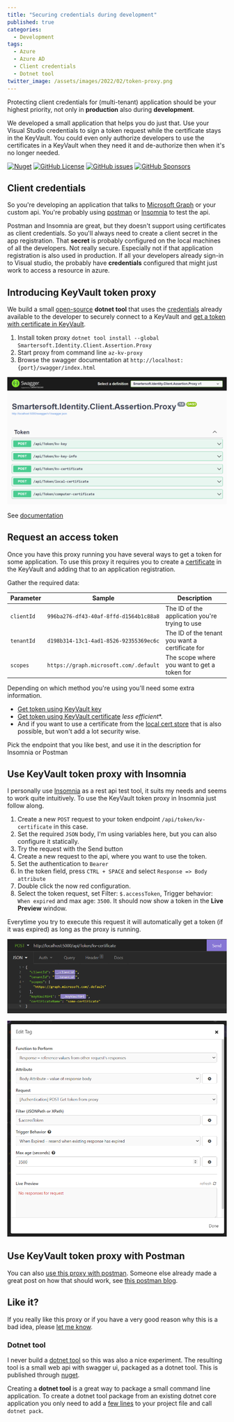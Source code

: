 ```yaml
---
title: "Securing credentials during development"
published: true
categories:
  - Development
tags:
  - Azure
  - Azure AD
  - Client credentials
  - Dotnet tool
twitter_image: /assets/images/2022/02/token-proxy.png
---
```


Protecting client credentials for (multi-tenant) application should be your highest priority, not only in **production** also during **development**.

We developed a small application that helps you do just that.
Use your Visual Studio credentials to sign a token request while the certificate stays in the KeyVault.
You could even only authorize developers to use the certificates in a KeyVault when they need it and de-authorize then when it's no longer needed.

<!--more-->

[![Nuget](https://img.shields.io/nuget/v/Smartersoft.Identity.Client.Assertion.Proxy?logoColor=00a880&style=for-the-badge)](https://www.nuget.org/packages/Smartersoft.Identity.Client.Assertion.Proxy/)
[![GitHub License](https://img.shields.io/github/license/Smartersoft/identity-client-assertion?style=for-the-badge)](https://github.com/Smartersoft/identity-client-assertion/blob/main/LICENSE.txt)
[![GitHub issues](https://img.shields.io/github/issues/Smartersoft/identity-client-assertion?style=for-the-badge)](https://github.com/Smartersoft/identity-client-assertion/issues)
[![GitHub Sponsors](https://img.shields.io/github/sponsors/svrooij?label=Github%20Sponsors&style=for-the-badge)](https://github.com/sponsors/svrooij/)

## Client credentials

So you're developing an application that talks to [Microsoft Graph](https://docs.microsoft.com/en-us/graph/api/overview?view=graph-rest-1.0) or your custom api. You're probably using [postman](https://www.postman.com/downloads/) or [Insomnia](https://insomnia.rest/) to test the api.

Postman and Insomnia are great, but they doesn't support using certificates as client credentials. So you'll always need to create a client secret in the app registration. That **secret** is probably configured on the local machines of all the developers. Not really secure. Especially not if that application registration is also used in production. If all your developers already sign-in to Visual studio, the probably have **credentials** configured that might just work to access a resource in azure.

## Introducing KeyVault token proxy

We build a small [open-source](https://github.com/Smartersoft/identity-client-assertion/tree/main/src/Smartersoft.Identity.Client.Assertion.Proxy) **dotnet tool** that uses the [credentials](/2021/07/20/managed-identity-without-azure/#default-credentials-order) already available to the developer to securely connect to a KeyVault and [get a token with certificate in KeyVault](/2022/01/20/secure-multi-tenant-app/#keyvault-to-the-rescue).

1. Install token proxy `dotnet tool install --global Smartersoft.Identity.Client.Assertion.Proxy`
2. Start proxy from command line `az-kv-proxy`
3. Browse the swagger documentation at `http://localhost:{port}/swagger/index.html`

![KeyVault proxy endpoints](/assets/images/2022/02/token-proxy.png)

See [documentation](https://github.com/Smartersoft/identity-client-assertion/blob/main/docs/Smartersoft.Identity.Client.Assertion.Proxy.md#using-this-proxy)

## Request an access token

Once you have this proxy running you have several ways to get a token for some application. To use this proxy it requires you to create a [certificate](https://github.com/Smartersoft/identity-client-assertion/blob/main/docs/Smartersoft.Identity.Client.Assertion.md#creating-a-certificate-in-keyvault) in the KeyVault and adding that to an application registration.

Gather the required data:

| Parameter | Sample | Description |
|-----------|--------|-------------|
| `clientId` | `996ba276-df43-40af-8ffd-d1564b1c88a8` | The ID of the application you're trying to use |
| `tenantId` | `d198b314-13c1-4ad1-8526-92355369ec6c` | The ID of the tenant you want a certificate for |
| `scopes` | `https://graph.microsoft.com/.default` | The scope where you want to get a token for |

Depending on which method you're using you'll need some extra information.

- [Get token using KeyVault key](https://github.com/Smartersoft/identity-client-assertion/blob/main/docs/Smartersoft.Identity.Client.Assertion.Proxy.md#using-key-vault-key)
- [Get token using KeyVault certificate](https://github.com/Smartersoft/identity-client-assertion/blob/main/docs/Smartersoft.Identity.Client.Assertion.Proxy.md#using-key-vault-certificate) *less efficient**.
- And if you want to use a certificate from the [local cert store](https://github.com/Smartersoft/identity-client-assertion/blob/main/docs/Smartersoft.Identity.Client.Assertion.Proxy.md#using-certificate-from-current-user-store) that is also possible, but won't add a lot security wise.

Pick the endpoint that you like best, and use it in the description for Insomnia or Postman

## Use KeyVault token proxy with Insomnia

I personally use [Insomnia](https://insomnia.rest/) as a rest api test tool, it suits my needs and seems to work quite intuitively. To use the KeyVault token proxy in Insomnia just follow along.

1. Create a new `POST` request to your token endpoint `/api/token/kv-certificate` in this case.
2. Set the required `JSON` body, I'm using variables here, but you can also configure it statically.
3. Try the request with the Send button
4. Create a new request to the api, where you want to use the token.
5. Set the authentication to `Bearer`
6. In the token field, press `CTRL + SPACE` and select `Response => Body attribute`
7. Double click the now red configuration.
8. Select the token request, set Filter: `$.accessToken`, Trigger behavior: `When expired` and max age: `3500`. It should now show a token in the **Live Preview** window.

Everytime you try to execute this request it will automatically get a token (if it was expired) as long as the proxy is running.

![Token request in Insomnia](/assets/images/2022/02/token-proxy-insomnia.png)

![Body request settings in Insomnia](/assets/images/2022/02/token-proxy-insomnia-auth.png)

## Use KeyVault token proxy with Postman

You can also [use this proxy with postman](https://github.com/Smartersoft/identity-client-assertion/blob/main/docs/Smartersoft.Identity.Client.Assertion.Proxy.md#usage-with-postman). Someone else already made a great post on how that should work, see [this postman blog](https://blog.postman.com/extracting-data-from-responses-and-chaining-requests/).

## Like it?

If you really like this proxy or if you have a very good reason why this is a bad idea, please <a href="https://twitter.com/intent/tweet?url={{ page.url | absolute_url | url_encode }}&text={{page.title | url_encode}}&via={{ page.author | default: site.social_media.twitter }}">let me know</a>.

### Dotnet tool

I never build a [dotnet tool](https://docs.microsoft.com/en-us/dotnet/core/tools/global-tools) so this was also a nice experiment. The resulting tool is a small web api with swagger ui, packaged as a dotnet tool. This is published through [nuget](https://www.nuget.org/packages/Smartersoft.Identity.Client.Assertion.Proxy/). 

Creating a **dotnet tool** is a great way to package a small command line application. To create a dotnet tool package from an existing dotnet core application you only need to add a [few lines](https://github.com/Smartersoft/identity-client-assertion/blob/afe95c4454d7c7ece8bb3b387ffc5bd80e1f647a/src/Smartersoft.Identity.Client.Assertion.Proxy/Smartersoft.Identity.Client.Assertion.Proxy.csproj#L19-L21) to your project file and call `dotnet pack`.
